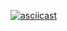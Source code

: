 [![asciicast](https://asciinema.org/a/cG1up773TN0AMTVW9DTaDDHi3.svg)](https://asciinema.org/a/cG1up773TN0AMTVW9DTaDDHi3)
